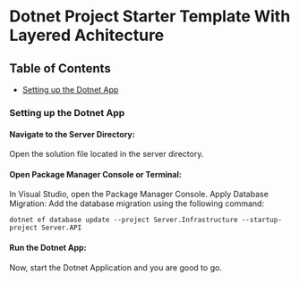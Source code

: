 # Dotnet Project Starter Template With Layered Achitecture

## Table of Contents

  - [Setting up the Dotnet App](#setting-up-the-dotnet-app)


### Setting up the Dotnet App

#### Navigate to the Server Directory:

Open the solution file located in the server directory.

#### Open Package Manager Console or Terminal:

In Visual Studio, open the Package Manager Console.
Apply Database Migration: Add the database migration using the following command:

```
dotnet ef database update --project Server.Infrastructure --startup-project Server.API
```

#### Run the Dotnet App:

Now, start the Dotnet Application and you are good to go.
